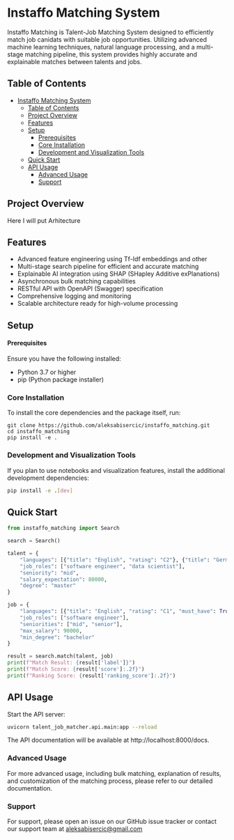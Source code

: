 # Instaffo Matching System

Instaffo Matching is Talent-Job Matching System designed to efficiently match job canidats with suitable job opportunities. Utilizing advanced machine learning techniques, natural language processing, and a multi-stage matching pipeline, this system provides highly accurate and explainable matches between talents and jobs.

## Table of Contents

- [Instaffo Matching System](#instaffo-matching-system)
  - [Table of Contents](#table-of-contents)
  - [Project Overview](#project-overview)
  - [Features](#features)
  - [Setup](#setup)
      - [Prerequisites](#prerequisites)
    - [Core Installation](#core-installation)
    - [Development and Visualization Tools](#development-and-visualization-tools)
  - [Quick Start](#quick-start)
  - [API Usage](#api-usage)
    - [Advanced Usage](#advanced-usage)
    - [Support](#support)

## Project Overview

Here I will put Arhitecture

## Features

- Advanced feature engineering using Tf-Idf embeddings and other
- Multi-stage search pipeline for efficient and accurate matching
- Explainable AI integration using SHAP (SHapley Additive exPlanations)
- Asynchronous bulk matching capabilities
- RESTful API with OpenAPI (Swagger) specification
- Comprehensive logging and monitoring
- Scalable architecture ready for high-volume processing

## Setup

#### Prerequisites

Ensure you have the following installed:
- Python 3.7 or higher
- pip (Python package installer)

### Core Installation

To install the core dependencies and the package itself, run:
```
git clone https://github.com/aleksabisercic/instaffo_matching.git
cd instaffo_matching
pip install -e .
```

### Development and Visualization Tools

If you plan to use notebooks and visualization features, install the additional development dependencies:

```bash
pip install -e .[dev]
```

## Quick Start

```python
from instaffo_matching import Search

search = Search()

talent = {
    "languages": [{"title": "English", "rating": "C2"}, {"title": "German", "rating": "B2"}],
    "job_roles": ["software engineer", "data scientist"],
    "seniority": "mid",
    "salary_expectation": 80000,
    "degree": "master"
}

job = {
    "languages": [{"title": "English", "rating": "C1", "must_have": True}],
    "job_roles": ["software engineer"],
    "seniorities": ["mid", "senior"],
    "max_salary": 90000,
    "min_degree": "bachelor"
}

result = search.match(talent, job)
print(f"Match Result: {result['label']}")
print(f"Match Score: {result['score']:.2f}")
print(f"Ranking Score: {result['ranking_score']:.2f}")
```


## API Usage

Start the API server:

```bash
uvicorn talent_job_matcher.api.main:app --reload
```

The API documentation will be available at http://localhost:8000/docs.

### Advanced Usage

For more advanced usage, including bulk matching, explanation of results, and customization of the matching process, please refer to our detailed documentation.

### Support

For support, please open an issue on our GitHub issue tracker or contact our support team at aleksabisercic@gmail.com
